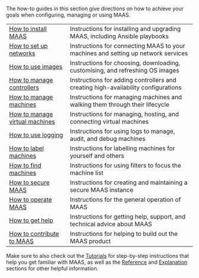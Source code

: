 <!-- "How-to guides" -->
The how-to guides in this section give directions on how to achieve your goals when configuring, managing or using MAAS.

|                                             |                                                                                   |
|:--------------------------------------------|:----------------------------------------------------------------------------------|
| [How to install MAAS](/t/-/6202)            | Instructions for installing and upgrading MAAS, including Ansible playbooks       |
| [How to set up networks](/t/-/6174)         | Instructions for connecting MAAS to your machines and setting up network services |
| [How to use images](/t/-/4917)              | Instructions for choosing, downloading, customising, and refreshing OS images     |
| [How to manage controllers](/t/-/4917)      | Instructions for adding controllers and creating high-availability configurations |
| [How to manage machines](/t/-/4917)         | Instructions for managing machines and walking them through their lifecycle       |
| [How to manage virtual machines](/t/-/4917) | Instructions for managing, hosting, and connecting virtual machines               |
| [How to use logging](/t/-/4917)             | Instructions for using logs to manage, audit, and debug machines                  |
| [How to label machines](/t/-/4917)          | Instructions for labelling machines for yourself and others                       |
| [How to find machines](/t/-/4917)           | Instructions for using filters to focus the machine list                          |
| [How to secure MAAS](/t/-/4917)             | Instructions for creating and maintaining a secure MAAS instance                  |
| [How to operate MAAS](/t/-/4917)            | Instructions for the general operation of MAAS                                    |
| [How to get help](/t/-/4917)                | Instructions for getting help, support, and technical advice about MAAS           |
| [How to contribute to MAAS](/t/-/4917)      | Instructions for helping to build out the MAAS product                            |

Make sure to also check out the [Tutorials](/t/-/6140) for step-by-step instructions that help you get familiar with MAAS, as well as the [Reference](/t/-/6143) and [Explanation](/t/-/6141) sections for other helpful information.
